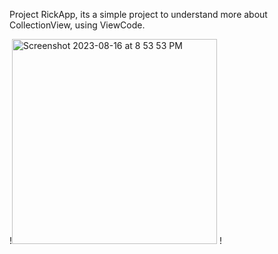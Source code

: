 Project RickApp, its a simple project to understand more about CollectionView, using ViewCode. 

<span> 
!<img width="328" alt="Screenshot 2023-08-16 at 8 53 53 PM" src="https://github.com/lucasnsp/SoloProjects/assets/122572631/0c5faf8a-77c9-401d-9e52-1c613d629c16)">
</span>



<span>
!<img width="328" alt="Screenshot 2023-08-16 at 8 53 53 PM" src="https://github.com/lucasnsp/SoloProjects/assets/122572631/07df7b3b-bc66-4ce1-90bf-7a8332fd662c
</span>
